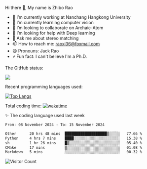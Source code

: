 Hi there 👋, My name is Zhibo Rao
- 🔭 I’m currently working at Nanchang Hangkong University
- 🌱 I’m currently learning computer vision
- 👯 I’m looking to collaborate on Archaic-Atom
- 🤔 I’m looking for help with Deep learning
- 💬 Ask me about stereo matching
- 📫 How to reach me: raoxi36@foxmail.com
- 😄 Pronouns: Jack Rao
- ⚡ Fun fact: I can't believe I'm a Ph.D.

The GitHub status:

![](https://github-readme-stats.vercel.app/api?username=ZhiboRao)

Recent programming languages used:

[![Top Langs](https://github-readme-stats.vercel.app/api/top-langs/?username=ZhiboRao&layout=compact)](https://github.com/anuraghazra/github-readme-stats)

Total coding time: [![wakatime](https://wakatime.com/badge/user/51ec5ec7-4742-4243-9eea-732ade32c0b7.svg)](https://wakatime.com/@51ec5ec7-4742-4243-9eea-732ade32c0b7)

✨ The coding language used last week 
<!--START_SECTION:waka-->

```txt
From: 08 November 2024 - To: 15 November 2024

Other      20 hrs 48 mins  ███████████████████▒░░░░░   77.66 %
Python     4 hrs 7 mins    ████░░░░░░░░░░░░░░░░░░░░░   15.38 %
sh         1 hr 26 mins    █▒░░░░░░░░░░░░░░░░░░░░░░░   05.40 %
CMake      17 mins         ▒░░░░░░░░░░░░░░░░░░░░░░░░   01.08 %
Markdown   5 mins          ░░░░░░░░░░░░░░░░░░░░░░░░░   00.32 %
```

<!--END_SECTION:waka-->

![Visitor Count](https://profile-counter.glitch.me/Raohaocheng/count.svg)
